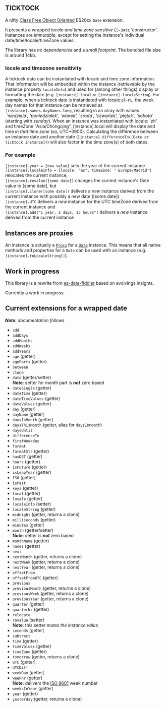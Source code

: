 ## TICKTOCK

A nifty [Class Free Object Oriented](https://depth-first.com/articles/2019/03/04/class-free-object-oriented-programming/) ES20xx `Date` extension.

It presents a wrapped *locale and time zone sensitive* `ES-Date` 'constructor'. Instances are *immutable*, except for setting 
the instance's individual date/time/locale/timeZone values.

The library has *no dependencies* and a *small footprint*. The bundled file size is around 14kb.

### locale and timezone sensitivity
A ticktock date can be instantiated with locale and time zone information. That information will be embedded within 
the instance (retrievable by the instance property `localeInfo`) and used for (among other things) display or formatting the date (e.g. 
`[instance].local` or `[instance].localeString`). For example, when a ticktock date is instantiated with locale `pl-PL`, 
the week day names for that instance can be retrieved as `[instance].names.dayNames.long`, resulting in an array with values
 *'niedziela', 'poniedziałek', 'wtorek', 'środa', 'czwartek', 'piątek', 'sobota'* (starting with *sunday*). When an instance
 was instantiated with locale: 'zh' and timeZone "Asia/Chongqing", [instance].local will display the date and time *in
 that time zone* (so, UTC+0900). Calculating the difference between an instance date and another date 
 (`[instance].differenceTo([Date or ticktock instance])`) will also factor in the time zone(s) of both dates.

### For example

`[instance].year = [new value]` sets the year of the current instance
<br>`[instance].localeInfo = {locale: "es", timeZone: " Europe/Madrid"}` relocates the current instance,
<br>`[instance].revalue([some date])` changes the current instance's Date value to [some date], but
<br>`[instance].clone([some date])` delivers a *new* instance derived from the current instance with possibly a new date ([some date])
<br>`[instance].UTC` delivers a *new* instance for the UTC timeZone derived from the current instance and
<br>`[instance].add("1 year, 2 days, 13 hours")` delivers a *new* instance derived from the current instance

## Instances are proxies
An instance is actually a [`Proxy`](https://developer.mozilla.org/en-US/docs/Web/JavaScript/Reference/Global_Objects/Proxy) 
for a [`Date`](https://developer.mozilla.org/en-US/docs/Web/JavaScript/Reference/Global_Objects/Date) instance. 
This means that all native methods and properties for a `Date` can be used with an instance (e.g. `[instance].toLocaleString()`).

## Work in progress
This library is a rewrite from [es-date-fiddler](https://github.com/KooiInc/es-date-fiddler) based on evolvings insights. 

Currently a work in progress.

## Current extensions for a wrapped date

***Note**: documentation follows*

- `add`
- `addDays`
- `addMonths`
- `addWeeks`
- `addYears`
- `age` (getter)
- `ageParts` (getter)
- `between`
- `clone`
- `date` (getter/setter)
   <br>**Note**: setter for month part is ***not*** zero based 
- `dateSingle` (getter)
- `dateTime` (getter)
- `dateTimeValues` (getter)
- `dateValues` (getter)
- `day` (getter)
- `dayName` (getter)
- `daysInMonth` (getter)
- `daysThisMonth`  (getter, alias for `daysInMonth`)
- `daysUntil`
- `differenceTo`
- `firstWeekday`
- `format`
- `formatStr` (getter)
- `hasDST` (getter)
- `hours` (getter)
- `isFuture` (getter)
- `isLeapYear` (getter)
- `ISO` (getter)
- `isPast`
- `keys` (getter)
- `local` (getter)
- `locale` (getter)
- `localeInfo` (setter)
- `localeString` (getter)
- `midnight` (getter, returns a clone)
- `milliseconds` (getter)
- `minutes` (getter)
- `month` (getter/setter)
   <br>**Note**: setter is ***not*** zero based
- `monthName` (getter)
- `names` (getter)
- `next`
- `nextMonth` (getter, returns a clone)
- `nextWeek` (getter, returns a clone)
- `nextYear` (getter, returns a clone)
- `offsetFrom`
- `offsetFromUTC` (getter)
- `previous`
- `previousMonth` (getter, returns a clone)
- `previousWeek` (getter, returns a clone)
- `previousYear` (getter, returns a clone)
- `quarter` (getter)
- `quarterNr` (getter)
- `relocate`
- `revalue` (setter)
   <br>**Note**: this setter *mutes the instance value*
- `seconds` (getter)
- `subtract`
- `time` (getter)
- `timeValues` (getter)
- `timeZone` (getter)
- `tomorrow` (getter, returns a clone)
- `UTC` (getter)
- `UTCDiff`
- `weekDay` (getter)
- `weeknr` (getter)
  <br>**Note**: delivers the [ISO 8601](https://en.wikipedia.org/wiki/ISO_8601) week number
- `weeksInYear` (getter)
- `year` (getter)
- `yesterday` (getter, returns a clone)
